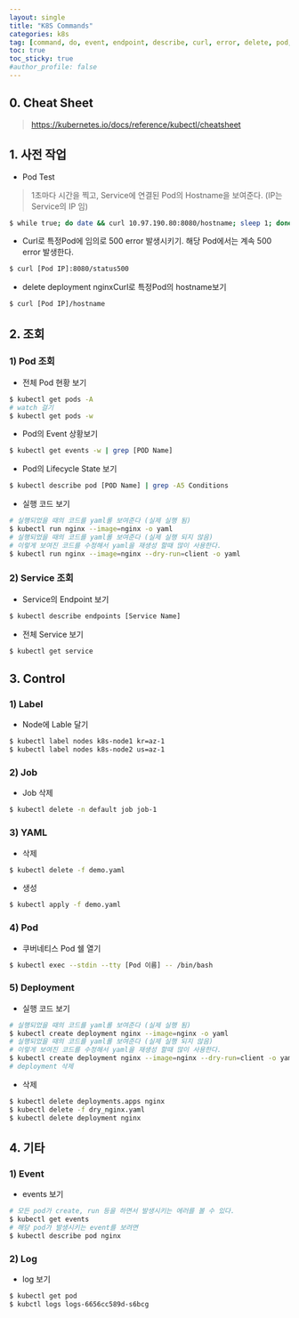 ```yaml
---
layout: single
title: "K8S Commands"
categories: k8s
tag: [command, do, event, endpoint, describe, curl, error, delete, pod, service, yaml, stdin, exec, script, event, fail]
toc: true
toc_sticky: true
#author_profile: false
---
```




## 0. Cheat Sheet

> https://kubernetes.io/docs/reference/kubectl/cheatsheet



## 1. 사전 작업

- Pod Test

> 1초마다 시간을 찍고, Service에 연결된 Pod의 Hostname을 보여준다. (IP는 Service의 IP 임)

```bash
$ while true; do date && curl 10.97.190.80:8080/hostname; sleep 1; done
```

- Curl로 특정Pod에 임의로 500 error 발생시키기. 해당 Pod에서는 계속 500 error 발생한다.

```bash
$ curl [Pod IP]:8080/status500
```

- delete deployment nginxCurl로 특정Pod의 hostname보기

```bash
$ curl [Pod IP]/hostname
```



## 2. 조회

###  1) Pod 조회

- 전체 Pod 현황 보기

```bash
$ kubectl get pods -A
# watch 걸기
$ kubectl get pods -w
```

- Pod의 Event 상황보기

```bash
$ kubectl get events -w | grep [POD Name]
```

- Pod의 Lifecycle State 보기

```bash
$ kubectl describe pod [POD Name] | grep -A5 Conditions
```

* 실행 코드 보기

```bash
# 실행되었을 때의 코드를 yaml롤 보여준다 (실제 실행 됨)
$ kubectl run nginx --image=nginx -o yaml
# 실행되었을 때의 코드를 yaml롤 보여준다 (실제 실행 되지 않음)
# 이렇게 보여진 코드를 수정해서 yaml을 재생성 할때 많이 사용한다.
$ kubectl run nginx --image=nginx --dry-run=client -o yaml
```





###  2) Service 조회

- Service의 Endpoint 보기

```bash
$ kubectl describe endpoints [Service Name]
```

* 전체 Service 보기

```bash
$ kubectl get service
```



## 3. Control

### 1) Label

* Node에 Lable 달기

```bash
$ kubectl label nodes k8s-node1 kr=az-1
$ kubectl label nodes k8s-node2 us=az-1
```

### 2) Job

* Job 삭제

```bash
$ kubectl delete -n default job job-1
```

### 3) YAML

* 삭제

```bash
$ kubectl delete -f demo.yaml
```

* 생성

```bash
$ kubectl apply -f demo.yaml
```

### 4) Pod

* 쿠버네티스 Pod 쉘 열기

```bash
$ kubectl exec --stdin --tty [Pod 이름] -- /bin/bash
```

### 5) Deployment

* 실행 코드 보기

```bash
# 실행되었을 때의 코드를 yaml롤 보여준다 (실제 실행 됨)
$ kubectl create deployment nginx --image=nginx -o yaml
# 실행되었을 때의 코드를 yaml롤 보여준다 (실제 실행 되지 않음)
# 이렇게 보여진 코드를 수정해서 yaml을 재생성 할때 많이 사용한다.
$ kubectl create deployment nginx --image=nginx --dry-run=client -o yaml > dry_nginx.yaml
# deployment 삭제

```

* 삭제

```bash
$ kubectl delete deployments.apps nginx
$ kubectl delete -f dry_nginx.yaml
$ kubectl delete deployment nginx
```



## 4. 기타

### 1) Event

* events 보기

```bash
# 모든 pod가 create, run 등을 하면서 발생시키는 에러를 볼 수 있다.
$ kubectl get events
# 해당 pod가 발생시키는 event를 보려면
$ kubectl describe pod nginx
```

### 2) Log

* log 보기

```bash
$ kubectl get pod
$ kubctl logs logs-6656cc589d-s6bcg
```
